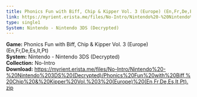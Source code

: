 ```yaml
---
title: Phonics Fun with Biff, Chip & Kipper Vol. 3 (Europe) (En,Fr,De,Es,It,Pt)
link: https://myrient.erista.me/files/No-Intro/Nintendo%20-%20Nintendo%203DS%20(Decrypted)/Phonics%20Fun%20with%20Biff,%20Chip%20&%20Kipper%20Vol.%203%20(Europe)%20(En,Fr,De,Es,It,Pt).zip
type: single1
System: Nintendo - Nintendo 3DS (Decrypted)
---
```

<b>Game:</b> Phonics Fun with Biff, Chip & Kipper Vol. 3 (Europe) (En,Fr,De,Es,It,Pt)<br>
<b>System:</b> Nintendo - Nintendo 3DS (Decrypted)<br>
<b>Collection:</b> No-Intro<br>
<b>Download:</b> https://myrient.erista.me/files/No-Intro/Nintendo%20-%20Nintendo%203DS%20(Decrypted)/Phonics%20Fun%20with%20Biff,%20Chip%20&%20Kipper%20Vol.%203%20(Europe)%20(En,Fr,De,Es,It,Pt).zip